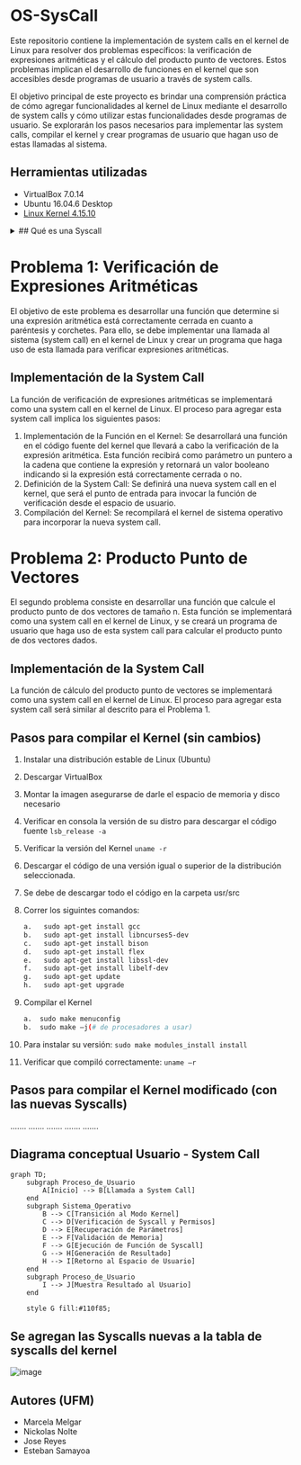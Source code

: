 # OS-SysCall

Este repositorio contiene la implementación de system calls en el kernel de Linux para resolver dos problemas específicos: la verificación de expresiones aritméticas y el cálculo del producto punto de vectores. Estos problemas implican el desarrollo de funciones en el kernel que son accesibles desde programas de usuario a través de system calls.

El objetivo principal de este proyecto es brindar una comprensión práctica de cómo agregar funcionalidades al kernel de Linux mediante el desarrollo de system calls y cómo utilizar estas funcionalidades desde programas de usuario. Se explorarán los pasos necesarios para implementar las system calls, compilar el kernel y crear programas de usuario que hagan uso de estas llamadas al sistema.

## Herramientas utilizadas
- VirtualBox 7.0.14
- Ubuntu 16.04.6 Desktop
- [Linux Kernel 4.15.10](https://mirrors.edge.kernel.org/pub/linux/kernel/v4.x/linux-4.15.10.tar.xz)




<details>
  <summary>## Qué es una Syscall</summary>
  <ol>
     Una syscall, o llamada al sistema, es una interfaz entre un programa de usuario y el sistema operativo. Es utilizada para que los programas de usuario puedan solicitar servicios o recursos del sistema operativo.

Estas llamadas al sistema son esenciales para realizar operaciones que de otra manera serían inaccesibles para un programa de usuario, como el acceso a hardware o la manipulación de archivos en el sistema. Las syscalls permiten a los programas interactuar con el sistema operativo de una manera segura y controlada, asegurando que solo se realicen operaciones permitidas y que se mantenga la estabilidad y seguridad del sistema.
  </ol>
</details>

# Problema 1: Verificación de Expresiones Aritméticas
El objetivo de este problema es desarrollar una función que determine si una expresión aritmética está correctamente cerrada en cuanto a paréntesis y corchetes. Para ello, se debe implementar una llamada al sistema (system call) en el kernel de Linux y crear un programa que haga uso de esta llamada para verificar expresiones aritméticas.

## Implementación de la System Call
La función de verificación de expresiones aritméticas se implementará como una system call en el kernel de Linux. El proceso para agregar esta system call implica los siguientes pasos:

1. Implementación de la Función en el Kernel: Se desarrollará una función en el código fuente del kernel que llevará a cabo la verificación de la expresión aritmética. Esta función recibirá como parámetro un puntero a la cadena que contiene la expresión y retornará un valor booleano indicando si la expresión está correctamente cerrada o no.
2. Definición de la System Call: Se definirá una nueva system call en el kernel, que será el punto de entrada para invocar la función de verificación desde el espacio de usuario.
3. Compilación del Kernel: Se recompilará el kernel de sistema operativo para incorporar la nueva system call.


# Problema 2: Producto Punto de Vectores

El segundo problema consiste en desarrollar una función que calcule el producto punto de dos vectores de tamaño n. Esta función se implementará como una system call en el kernel de Linux, y se creará un programa de usuario que haga uso de esta system call para calcular el producto punto de dos vectores dados.

## Implementación de la System Call
La función de cálculo del producto punto de vectores se implementará como una system call en el kernel de Linux. El proceso para agregar esta system call será similar al descrito para el Problema 1.

## Pasos para compilar el Kernel (sin cambios)
1. Instalar una distribución estable de Linux (Ubuntu)
2. Descargar VirtualBox
3. Montar la imagen asegurarse de darle el espacio de memoria y disco necesario
4. Verificar en consola la versión de su distro para descargar el código fuente `lsb_release -a`
5. Verificar la versión del Kernel `uname -r`
6. Descargar el código de una versión igual o superior de la distribución seleccionada.
7. Se debe de descargar todo el código en la carpeta usr/src
8. Correr los siguintes comandos:
   ```bash
   a.	sudo apt-get install gcc
   b.	sudo apt-get install libncurses5-dev
   c.	sudo apt-get install bison
   d.	sudo apt-get install flex
   e.	sudo apt-get install libssl-dev
   f.	sudo apt-get install libelf-dev
   g.	sudo apt-get update
   h.	sudo apt-get upgrade
   ```
9. Compilar el Kernel
    ```bash
    a.	sudo make menuconfig
    b.	sudo make –j(# de procesadores a usar)
    ```
    
10. Para instalar su versión: `sudo make modules_install install`
   
11. Verificar que compiló correctamente: `uname –r`


## Pasos para compilar el Kernel modificado (con las nuevas Syscalls)
.......
.......
.......
.......
.......

## Diagrama conceptual Usuario - System Call

```mermaid
graph TD;
    subgraph Proceso_de_Usuario
        A[Inicio] --> B[Llamada a System Call]
    end
    subgraph Sistema_Operativo
        B --> C[Transición al Modo Kernel]
        C --> D[Verificación de Syscall y Permisos]
        D --> E[Recuperación de Parámetros]
        E --> F[Validación de Memoria]
        F --> G[Ejecución de Función de Syscall]
        G --> H[Generación de Resultado]
        H --> I[Retorno al Espacio de Usuario]
    end
    subgraph Proceso_de_Usuario
        I --> J[Muestra Resultado al Usuario]
    end

    style G fill:#110f85;

```

## Se agregan las Syscalls nuevas a la tabla de syscalls del kernel
![image](https://github.com/nickolasnolte1/OS-SysCall/assets/61555652/6dedc58d-d9a3-4265-860c-8a7c287dc63e)





## Autores (UFM)
- Marcela Melgar
- Nickolas Nolte
- Jose Reyes
- Esteban Samayoa
